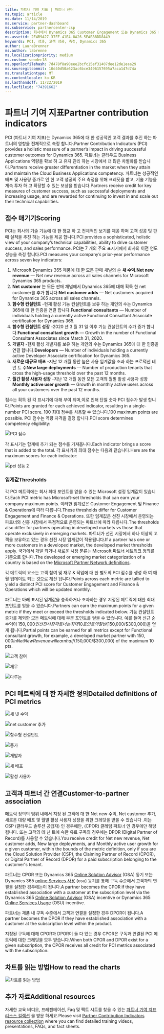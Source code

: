 ```yaml
---
title: 파트너 기여 지표 | 파트너 센터
ms.topic: article
ms.date: 11/14/2019
ms.service: partner-dashboard
ms.subservice: partnercenter-csp
description: 회사에서 Dynamics 365 Customer Engagement 또는 Dynamics 365 Finance and Operations를 수행하는 방법을 보여 주는 데이터
ms.assetid: 2F4B9A27-37FF-41E4-8A26-5EAE88DD8A49
keywords: PCI, 성과, 고객 성공, 측정, Dynamics 365
author: LauraBrenner
ms.author: labrenne
ms.localizationpriority: medium
ms.custom: seodec18
ms.openlocfilehash: 7d478f8a90eee2bcfc15ef31407dee12de1eaa29
ms.sourcegitcommit: 10d40d50a623ac6bce3496157695a7aca147d74a
ms.translationtype: MT
ms.contentlocale: ko-KR
ms.lasthandoff: 11/22/2019
ms.locfileid: "74391662"
---
```

# <a name="partner-contribution-indicators"></a><span data-ttu-id="89e1a-104">파트너 기여 지표</span><span class="sxs-lookup"><span data-stu-id="89e1a-104">Partner contribution indicators</span></span>

<span data-ttu-id="89e1a-105">PCI (파트너 기여 지표)는 Dynamics 365에 대 한 성공적인 고객 결과를 추진 하는 파트너의 영향을 전체적으로 측정 합니다.</span><span class="sxs-lookup"><span data-stu-id="89e1a-105">Partner Contribution Indicators (PCI) provides a holistic measure of a partner’s impact in driving successful customer outcomes for Dynamics 365.</span></span> <span data-ttu-id="89e1a-106">파트너는 클라우드 Business Applications 역량을 확보 하 고 유지 관리 하는 시장에서 더 많은 차별화를 받습니다.</span><span class="sxs-lookup"><span data-stu-id="89e1a-106">Partners receive greater differentiation in the market when they attain and maintain the Cloud Business Applications competency.</span></span>  <span data-ttu-id="89e1a-107">파트너는 성공적인 배포 및 사용량 증가로 인 한 고객 성공의 주요 측정을 위해 크레딧을 받고, 기술 기능을 계속 투자 하 고 확장할 수 있는 보상을 받습니다.</span><span class="sxs-lookup"><span data-stu-id="89e1a-107">Partners receive credit for key measures of customer success, such as successful deployments and increasing usage, and are rewarded for continuing to invest in and scale out their technical capabilities.</span></span> 

## <a name="scoring"></a><span data-ttu-id="89e1a-108">점수 매기기</span><span class="sxs-lookup"><span data-stu-id="89e1a-108">Scoring</span></span>

<span data-ttu-id="89e1a-109">PCI는 회사의 기술 기능에 대 한 정교 하 고 전체적인 보기를 제공 하며 고객 성공 및 판매 실적을 추진 하는 기능을 제공 합니다.</span><span class="sxs-lookup"><span data-stu-id="89e1a-109">PCI provides a sophisticated, holistic view of your company’s technical capabilities, ability to drive customer success, and sales performance.</span></span> <span data-ttu-id="89e1a-110">PCI는 7 개의 주요 표시기에서 회사의 이전 연도 성능을 측정 합니다.</span><span class="sxs-lookup"><span data-stu-id="89e1a-110">PCI measures your company’s prior-year performance across seven key indicators:</span></span>

1. <span data-ttu-id="89e1a-111">Microsoft Dynamics 365 제품에 대 한 모든 판매 채널의 순 **새 수익.**</span><span class="sxs-lookup"><span data-stu-id="89e1a-111">**Net new revenue** — Net new revenue across all sales channels for Microsoft Dynamics 365 products.</span></span>
2. <span data-ttu-id="89e1a-112">**Net customer** 는 모든 판매 채널에서 Dynamics 365에 대해 획득 한 net customer를 추가 합니다.</span><span class="sxs-lookup"><span data-stu-id="89e1a-112">**Net customer adds** — Net customers acquired for Dynamics 365 across all sales channels.</span></span>
3. <span data-ttu-id="89e1a-113">**함수형 컨설턴트** -현재 활성 기능 컨설턴트를 보유 하는 개인의 수는 Dynamics 365에 대 한 인증을 연결 합니다.</span><span class="sxs-lookup"><span data-stu-id="89e1a-113">**Functional consultants** — Number of individuals holding a currently active Functional Consultant Associate certification for Dynamics 365.</span></span>
4. <span data-ttu-id="89e1a-114">**함수형 컨설턴트 성장** -2020 년 3 월 31 일 이후 기능 컨설턴트의 수가 증가 합니다.</span><span class="sxs-lookup"><span data-stu-id="89e1a-114">**Functional consultant growth** — Growth in the number of Functional Consultant Associates since March 31, 2020.</span></span>
5. <span data-ttu-id="89e1a-115">**개발자** -현재 활성 개발자를 보유 하는 개인의 수는 Dynamics 365에 대 한 인증을 연결 합니다.</span><span class="sxs-lookup"><span data-stu-id="89e1a-115">**Developers** — Number of individuals holding a currently active Developer Associate certification for Dynamics 365.</span></span>
6. <span data-ttu-id="89e1a-116">**새로운 대규모 배포** -지난 12 개월 동안 높은 사용 임계값을 초과 하는 프로덕션 테 넌 트 수</span><span class="sxs-lookup"><span data-stu-id="89e1a-116">**New large deployments** — Number of production tenants that cross the high-usage threshold over the past 12 months.</span></span>
7. <span data-ttu-id="89e1a-117">**월간 활성 사용자 성장** -지난 12 개월 동안 모든 고객의 월별 활성 사용자 성장</span><span class="sxs-lookup"><span data-stu-id="89e1a-117">**Monthly active user growth** — Growth in monthly active users across all your customers over the past 12 months.</span></span>

<span data-ttu-id="89e1a-118">점수는 획득 된 각 표시기에 대해 부여 되며,이로 인해 단일 숫자 PCI 점수가 발생 합니다.</span><span class="sxs-lookup"><span data-stu-id="89e1a-118">Points are granted for each achieved indicator, resulting in a single-number PCI score.</span></span> <span data-ttu-id="89e1a-119">100 최대 점수를 사용할 수 있습니다.</span><span class="sxs-lookup"><span data-stu-id="89e1a-119">100 maximum points are possible.</span></span> <span data-ttu-id="89e1a-120">PCI 점수는 역량 자격을 결정 합니다.</span><span class="sxs-lookup"><span data-stu-id="89e1a-120">PCI score determines competency eligibility:</span></span>

![PCI 점수](images/pcinew1.png)

<span data-ttu-id="89e1a-122">각 표시기는 합계에 추가 되는 점수를 가져옵니다.</span><span class="sxs-lookup"><span data-stu-id="89e1a-122">Each indicator brings a score that is added to the total.</span></span> <span data-ttu-id="89e1a-123">각 표시기의 최대 점수는 다음과 같습니다.</span><span class="sxs-lookup"><span data-stu-id="89e1a-123">Here are the maximum scores for each indicator:</span></span>


![pci 성능 2](images/pci1.png)

### <a name="thresholds"></a><span data-ttu-id="89e1a-125">임계값</span><span class="sxs-lookup"><span data-stu-id="89e1a-125">Thresholds</span></span>

<span data-ttu-id="89e1a-126">각 PCI 메트릭에는 회사 최대 포인트를 얻을 수 있는 Microsoft 설정 임계값이 있습니다.</span><span class="sxs-lookup"><span data-stu-id="89e1a-126">Each PCI metric has Microsoft-set thresholds that can earn your company maximum points.</span></span> <span data-ttu-id="89e1a-127">이러한 임계값은 Customer Engagement 및 Finance & Operations에 따라 다릅니다.</span><span class="sxs-lookup"><span data-stu-id="89e1a-127">These thresholds differ for Customer Engagement and Finance & Operations.</span></span> <span data-ttu-id="89e1a-128">또한 임계값은 선진 시장에서 운영되는 파트너와 신흥 시장에서 독점적으로 운영되는 파트너에 따라 다릅니다.</span><span class="sxs-lookup"><span data-stu-id="89e1a-128">The thresholds also differ for partners operating in developed markets vs those that operate exclusively in emerging markets.</span></span> <span data-ttu-id="89e1a-129">파트너가 선진 시장에서 하나 이상의 고객을 보유하고 있는 경우 선진 시장 임계값이 적용됩니다.</span><span class="sxs-lookup"><span data-stu-id="89e1a-129">If a partner has one or more customers in a developed market, the developed market thresholds apply.</span></span> <span data-ttu-id="89e1a-130">국가에서 개발 되거나 새로운 시장 분류는 [Microsoft 파트너 네트워크 정의](https://assets.microsoft.com/MPN-developed-and-emerging-countries-list.pdf)를 기준으로 합니다.</span><span class="sxs-lookup"><span data-stu-id="89e1a-130">The developed or emerging market categorization of a country is based on the [Microsoft Partner Network definitions](https://assets.microsoft.com/MPN-developed-and-emerging-countries-list.pdf).</span></span>

<span data-ttu-id="89e1a-131">각 메트릭의 요소는 고객 참여 및 재무 & 작업에 대 한 별도의 PCI 점수를 생성 하 여 매월 업데이트 되는 것으로 계산 됩니다.</span><span class="sxs-lookup"><span data-stu-id="89e1a-131">Points across each metric are tallied to yield a distinct PCI score for Customer Engagement and Finance & Operations which will be updated monthly.</span></span>

<span data-ttu-id="89e1a-132">파트너는 아래 표시된 임계값을 충족하거나 초과하는 경우 지정된 메트릭에 대한 최대 포인트를 얻을 수 있습니다.</span><span class="sxs-lookup"><span data-stu-id="89e1a-132">Partners can earn the maximum points for a given metric if they meet or exceed the thresholds indicated below.</span></span> <span data-ttu-id="89e1a-133">기능 컨설턴트 증가를 제외한 모든 메트릭에 대해 부분 포인트를 얻을 수 있습니다. 예를 들어 신규 순수익이 $150,000인 선진 시장 파트너는 최대 10포인트의 절반($150,000/$300,000)을 얻게 됩니다.</span><span class="sxs-lookup"><span data-stu-id="89e1a-133">Partial points can be earned for all metrics except for Functional consultant growth, for example, a developed market partner with $150,000 in Net New Revenue will earn half ($150,000/$300,000) of the maximum 10 pts.</span></span>

![고객 참여](images/pci/table_1.png)

![재무](images/pci/TABLE_2.png)

![다루는](images/pci/table_3.png)

## <a name="detailed-definitions-of-pci-metrics"></a><span data-ttu-id="89e1a-137">PCI 메트릭에 대 한 자세한 정의</span><span class="sxs-lookup"><span data-stu-id="89e1a-137">Detailed definitions of PCI metrics</span></span>

![새 넷 수익](images/net_new1.png)

![net customer 추가](images/netcustomer.png)

![함수형 컨설턴트](images/pci/functional_consultants.png)

![증가](images/pci/functional_consultant_growth.png)

![개발자](images/pci/developers.png)

![새 배포](images/pci/new_large_deployments.png)

![활성 사용자](images/pci/monthly_active_user_growth.png)


## <a name="customer-to-partner-association"></a><span data-ttu-id="89e1a-145">고객과 파트너 간 연결</span><span class="sxs-lookup"><span data-stu-id="89e1a-145">Customer-to-partner association</span></span>

<span data-ttu-id="89e1a-146">메트릭 정의의 범위 내에서 지정 된 고객에 대 한 Net new 수익, Net customer 추가, 새로운 대량 배포 및 월별 활성 사용자 성장을 위한 크레딧을 받을 수 있습니다 .이는 CSP (클라우드 솔루션 공급자) 인 경우에만, (CPOR) 클레임 파트너 인 경우에만 해당 됩니다. 또는 고객의 테 넌 트에 속한 유료 구독의 경우에는 DPOR (Digital Partner of Record)를 사용할 수 있습니다.</span><span class="sxs-lookup"><span data-stu-id="89e1a-146">You receive credit for Net new revenue, Net customer adds, New large deployments, and Monthly active user growth for a given customer, within the bounds of the metric definition, only if you are the Cloud Solution Provider (CSP), the Claiming Partner of Record (CPOR), or Digital Partner of Record (DPOR) for a paid subscription belonging to the customer's tenant.</span></span>

<span data-ttu-id="89e1a-147">파트너는 CPOR 또는 Dynamics 365 [Online Solution Advisor](https://support.microsoft.com/en-us/help/4501560/online-services-advisor-osa-sell-incentives-faq) (OSA) 동기 또는 Dynamics 365 [online Services 사용](https://support.microsoft.com/en-us/help/3082044/become-eligible-for-the-online-services-usage-incentive-program) (osu) 동기를 통해 구독 수준에서 고객과의 연결을 설정한 경우에는이 됩니다.</span><span class="sxs-lookup"><span data-stu-id="89e1a-147">A partner becomes the CPOR if they have established association with a customer at the subscription level via the Dynamics 365 [Online Solution Advisor](https://support.microsoft.com/en-us/help/4501560/online-services-advisor-osa-sell-incentives-faq) (OSA) incentive or Dynamics 365 [Online Services Usage](https://support.microsoft.com/en-us/help/3082044/become-eligible-for-the-online-services-usage-incentive-program) (OSU) incentive.</span></span>

<span data-ttu-id="89e1a-148">파트너는 제품 내 구독 수준에서 고객과 연결을 설정한 경우 DPOR이 됩니다.</span><span class="sxs-lookup"><span data-stu-id="89e1a-148">A partner becomes the DPOR if they have established association with a customer at the subscription level within the product.</span></span>

<span data-ttu-id="89e1a-149">지정된 구독에 대해 CPOR과 DPOR이 둘 다 있는 경우 CPOR은 구독과 연결된 PCI 메트릭에 대한 크레딧을 모두 받습니다.</span><span class="sxs-lookup"><span data-stu-id="89e1a-149">When both CPOR and DPOR exist for a given subscription, the CPOR receives all credit for PCI metrics associated with the subscription.</span></span>

## <a name="how-to-read-the-charts"></a><span data-ttu-id="89e1a-150">차트를 읽는 방법</span><span class="sxs-lookup"><span data-stu-id="89e1a-150">How to read the charts</span></span>

![차트를 읽는 방법](images/pci2.png)

## <a name="additional-resources"></a><span data-ttu-id="89e1a-152">추가 자료</span><span class="sxs-lookup"><span data-stu-id="89e1a-152">Additional resources</span></span>

<span data-ttu-id="89e1a-153">자세한 교육 비디오, 프레젠테이션, Faq 및 팩트 시트를 찾을 수 있는 [파트너 기여 지표 리소스 컬렉션](https://partner.microsoft.com/asset/collection/pci-learn#/) 을 방문 하세요.</span><span class="sxs-lookup"><span data-stu-id="89e1a-153">Please visit [Partner Contribution Indicators resource collection](https://partner.microsoft.com/asset/collection/pci-learn#/) where you can find detailed training videos, presentations, FAQs, and fact sheets.</span></span> 




